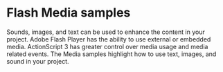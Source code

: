# Flash Media samples

Sounds, images, and text can be used to enhance the content in your project. Adobe Flash Player has the ability to use external or embedded media. ActionScript 3 has greater control over media usage and media related events. The Media samples highlight how to use text, images, and sound in your project.